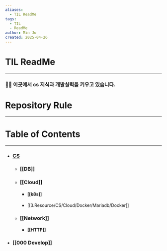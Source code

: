 ```yaml
---
aliases:
  - TIL ReadMe
tags:
  - TIL
  - ReadMe
author: Min Jo
created: 2025-04-26
---
```


# TIL ReadMe 
---
### 🧑‍💻 이곳에서 cs 지식과 개발실력을 키우고 있습니다.  

# Repository Rule 
---


# Table of Contents 
---
- ### [CS](https://github.com/minjo1234/TIL/tree/main/3.Resource)
	- ### [[DB]]
	- ### [[Cloud]]
		- #### [[k8s]]
		- [[3.Resource/CS/Cloud/Docker/Mariadb/Docker]]
	- ### [[Network]]
		- #### [[HTTP]]
	

- ### [[000 Develop]]
